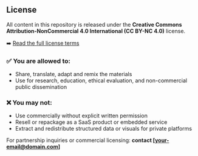 ## License

All content in this repository is released under the **Creative Commons Attribution-NonCommercial 4.0 International (CC BY-NC 4.0)** license.

➡️ [Read the full license terms](https://creativecommons.org/licenses/by-nc/4.0/)

### ✅ You are allowed to:
- Share, translate, adapt and remix the materials
- Use for research, education, ethical evaluation, and non-commercial public dissemination

### ❌ You may **not**:
- Use commercially without explicit written permission
- Resell or repackage as a SaaS product or embedded service
- Extract and redistribute structured data or visuals for private platforms

For partnership inquiries or commercial licensing: **contact [your-email@domain.com]**
